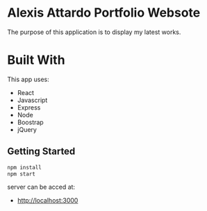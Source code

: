 # Alexis Attardo Portfolio Websote

The purpose of this application is to display my latest works.

 # Built With

This app uses:

- React
- Javascript
- Express
- Node
- Boostrap
- jQuery 

## Getting Started

```javascript
npm install
npm start
```

server can be acced at:

- [http://localhost:3000](http://localhost:3000)


